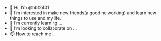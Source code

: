 - 👋 Hi, I’m @hbt2401
- 👀 I’m interested in make new friends(a good networking) and learn new things to use and my life.
- 🌱 I’m currently learning ...
- 💞️ I’m looking to collaborate on ...
- 📫 How to reach me ...

<!---
hbt2401/hbt2401 is a ✨ special ✨ repository because its `README.md` (this file) appears on your GitHub profile.
You can click the Preview link to take a look at your changes.
--->
